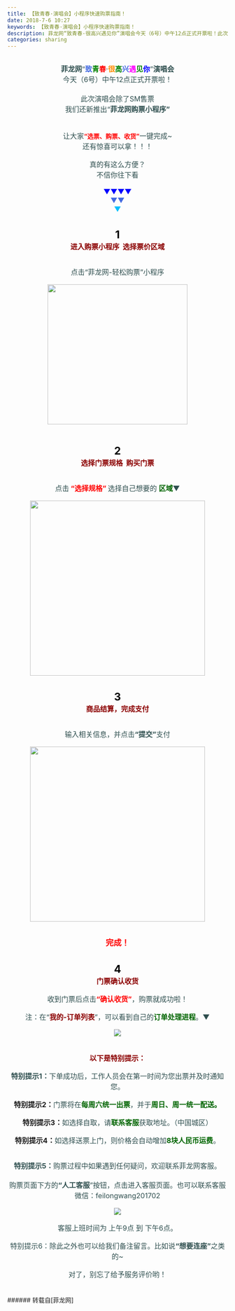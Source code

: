 ```yaml
---
title: 【致青春·演唱会】小程序快速购票指南！
date: 2018-7-6 10:27
keywords: 【致青春·演唱会】小程序快速购票指南！
description: 菲龙网“致青春·很高兴遇见你”演唱会今天（6号）中午12点正式开票啦！此次演唱会除了SM售票我们还新推出“菲龙网购票小程序”让大家“选票、购票、收货”一键完成~还有惊喜可以拿！！！真的有这么方便？不信你往下看▼▼▼▼▼▼▼1进入购票小程序  选择票价区域点击“菲龙网-轻松购票”小程序2选择门票规格  购买门票点击 “选择规格” 选择自己想要的 区域▼3商品结算，完成支付输入相关信息，并点击“提交”支付完成！4门票确认收货收到门票后点击“确认收货”，购票就成功啦！注：在“我的-订单列表”，可以看到自己的订单处理进程。▼以下是特别提示：特别提示1：下单成功后，工作人员会在第一时间为您出票并及时通知您。特别提示2：门票将在每周六统一出票，并于周日、周一统一配送。特别提示3：如选择自取，请联系客服获取地址。（中国城区）特别提示4：如选择送票上门，则价格会自动增加8块人民币运费。特别提示5：购票过程中如果遇到任何疑问，欢迎联系菲龙网客服。购票页面下方的“人工客服”按钮，点击进入客服页面。也可以联系客服微信：feilongwang201702客服上班时间为 上午9点 到 下午6点。特别提示6：除此之外也可以给我们备注留言。比如说“想要连座”之类的~对了，别忘了给予服务评价哟！
categories: sharing
---
```

<td class="t_f" id="postmessage_1484095">

<div align="center"><br/>
<div align="center"><font size="3"><font color="#2f4f4f"><strong>菲龙网</strong>“</font><strong><font color="#4169e1">致</font></strong><font color="#008000"><strong>青</strong></font><font color="#ff0000"><strong>春</strong></font><font color="#2f4f4f">·</font><font color="#ff8c00"><strong>很</strong></font><strong><font color="#008000">高</font><font color="#4169e1">兴</font><font color="#ff00ff">遇</font><font color="#008000">见</font><font color="#0000ff">你</font></strong><font color="#2f4f4f">”<strong>演唱会</strong></font><br/>
<font color="#2f4f4f">今天（6号）中午12点正式开票啦！</font><br/>
<br/>
<font color="#2f4f4f">此次演唱会除了SM售票</font><br/>
<font color="#2f4f4f">我们还新推出“<strong>菲龙网购票小程序”</strong></font><br/>
<br/>
</font></div><br/>
<font color="#2f4f4f"><font size="3">让大家</font></font><strong><font color="#ff0000">“选票、购票、收货”</font></strong><font color="#2f4f4f"><font size="3">一键完成~</font></font><br/>
<font color="#2f4f4f"><font size="3">还有惊喜可以拿！！！</font></font><br/>
<br/>
<font color="#2f4f4f"><font size="3">真的有这么方便？</font></font><br/>
<font color="#2f4f4f"><font size="3">不信你往下看</font></font><br/>
<br/>
<font color="#0000ff"><font size="3">▼▼▼▼</font></font><br/>
<font color="#4169e1"><font size="3">▼▼</font></font><br/>
<font color="#00bfff"><font size="3">▼</font></font><br/>
<br/>
<br/>
<font size="5"><font color="#000000"><strong>1</strong></font></font><br/>
<font color="#8b0000"><font size="3"><strong>进入购票小程序  选择票价区域</strong></font></font><br/>
<br/>
<br/>
<font color="#2f4f4f"><font size="3">点击“菲龙网-轻松购票”小程序</font></font><br/>
<br/>

<img aid="874919" class="zoom" data-cf-modified-a97d89afae2ffed25232f676-="" file="data/attachment/forum/201807/06/101501nuu66vs3ywwtwvwu.gif" id="aimg_874919" inpost="1" onclick="" onmouseover="" src="http://www.flw.ph/data/attachment/forum/201807/06/101501nuu66vs3ywwtwvwu.gif" width="320" zoomfile="data/attachment/forum/201807/06/101501nuu66vs3ywwtwvwu.gif"/>


<br/>
<br/>
<strong><font size="5"><font color="#000000"><br/>
</font></font></strong></div><div align="center"><strong><font size="5"><font color="#000000">2</font></font></strong><br/>
<font color="#8b0000"><font size="3"><strong>选择门票规格  购买门票</strong></font></font><br/>
<br/>
<br/>
<font size="3"><font color="#2f4f4f">点击</font><strong><font color="#ff0000"> “选择规格” </font></strong><font color="#2f4f4f">选择自己想要的 </font><strong><font color="#006400">区域</font></strong><font color="#2f4f4f">▼</font></font><br/>
<br/>

<img aid="874920" class="zoom" data-cf-modified-a97d89afae2ffed25232f676-="" file="data/attachment/forum/201807/06/101556hh1cicvnv8x1nn15.gif" id="aimg_874920" inpost="1" onclick="" onmouseover="" src="http://www.flw.ph/data/attachment/forum/201807/06/101556hh1cicvnv8x1nn15.gif" width="400" zoomfile="data/attachment/forum/201807/06/101556hh1cicvnv8x1nn15.gif"/>


<br/>
<br/>
<br/>
<font size="5"><font color="#000000"><strong>3</strong></font></font><br/>
<strong><font color="#8b0000"><font size="3">商品结算，完成支付</font><br/>
</font></strong><br/>
<br/>
<font color="#2f4f4f"><font size="3">输入相关信息，并点击<strong>“提交”</strong>支付</font></font><br/>
<br/>
<div align="center">

<img aid="874924" class="zoom" data-cf-modified-a97d89afae2ffed25232f676-="" file="data/attachment/forum/201807/06/101816fgc8qgp5d01gncn8.gif" id="aimg_874924" inpost="1" onclick="" onmouseover="" src="http://www.flw.ph/data/attachment/forum/201807/06/101816fgc8qgp5d01gncn8.gif" width="400" zoomfile="data/attachment/forum/201807/06/101816fgc8qgp5d01gncn8.gif"/>


</div><br/>
<br/>
<font size="4"><font color="#ff0000"><strong>完成！</strong></font></font><br/>
<br/>
<br/>
<font size="5"><font color="#000000"><strong>4</strong></font></font><br/>
<font size="3"><font color="#8b0000"><strong>门票确认收货</strong></font></font><br/>
<br/>
<font color="#2f4f4f"><font size="3">收到门票后点击<strong><font color="Red">“确认收货”</font></strong>，购票就成功啦！</font></font><br/>
<br/>
<font color="#2f4f4f"><font size="3">注：在“<strong><font color="DarkRed">我的-订单列表</font></strong>”，可以看到自己的<strong><font color="DarkGreen">订单处理进程</font></strong>。▼</font></font><br/>
<br/>

<img aid="874926" data-cf-modified-a97d89afae2ffed25232f676-="" file="data/attachment/forum/201807/06/101945wl91sm4n4em8wnsm.png.thumb.jpg" id="aimg_874926" inpost="1" onclick="" onmouseover="" src="http://www.flw.ph/data/attachment/forum/201807/06/101945wl91sm4n4em8wnsm.png" style="cursor:pointer" zoomfile="data/attachment/forum/201807/06/101945wl91sm4n4em8wnsm.png"/>


<br/>
<br/>
<font color="#2f4f4f"><font size="3"><br/>
</font></font></div><div align="center"><font size="3"><font color="#8b0000"><strong>以下是特别提示：</strong></font></font><br/>
<br/>
<font color="#2f4f4f"><font size="3"><strong>特别提示1：</strong>下单成功后，工作人员会在第一时间为您出票并及时通知您。</font></font><br/>
<br/>
<font size="3"><strong>特别提示2：</strong><font color="#2f4f4f">门票将在</font><strong><font color="#006400">每周六统一出票</font></strong><font color="#2f4f4f">，并于</font><strong><font color="#006400">周日、周一统一配送。</font></strong></font><strong><font color="#006400"><br/>
</font></strong><br/>
<font size="3"><strong>特别提示3：</strong><font color="#2f4f4f">如选择自取，请</font><strong><font color="#006400">联系客服</font></strong><font color="#2f4f4f">获取地址。（中国城区）</font></font><br/>
<br/>
<font size="3"><strong>特别提示4：</strong><font color="#2f4f4f">如选择送票上门，则价格会自动增加</font><strong><font color="#006400">8块人民币运费</font></strong><font color="#2f4f4f">。</font></font><br/>
<br/>
<br/>
<font color="#2f4f4f"><font size="3"><strong>特别提示5：</strong>购票过程中如果遇到任何疑问，欢迎联系菲龙网客服。</font></font></div><div align="center"><font color="#2f4f4f"><font size="3"><br/>
</font></font></div><div align="center"><font color="#2f4f4f"><font size="3">购票页面下方的<strong>“人工客服</strong>”按钮，点击进入客服页面。也可以联系客服微信：feilongwang201702</font></font><br/>
<br/>

<img aid="874941" data-cf-modified-a97d89afae2ffed25232f676-="" file="data/attachment/forum/201807/06/102713gqh1b4a0qx1qzw4e.jpg.thumb.jpg" id="aimg_874941" inpost="1" onclick="" onmouseover="" src="http://www.flw.ph/data/attachment/forum/201807/06/102713gqh1b4a0qx1qzw4e.jpg" style="cursor:pointer" zoomfile="data/attachment/forum/201807/06/102713gqh1b4a0qx1qzw4e.jpg"/>


</div><div align="center"><br/>
<font color="#2f4f4f"><font size="3">客服上班时间为 上午9点 到 下午6点。</font></font><br/>
<br/>
<font color="#2f4f4f"><font size="3">特别提示6：除此之外也可以给我们备注留言。比如说<strong>“想要连座”</strong>之类的~</font></font><br/>
<br/>
<font color="#2f4f4f"><font size="3">对了，别忘了给予服务评价哟！</font></font></div><div align="center"><font size="3"><font color="#2f4f4f"><br/>
</font></font><img alt="" border="0" class="zoom" data-cf-modified-a97d89afae2ffed25232f676-="" file="http://www.flw.ph/data/attachment/forum/201811/09/193536kfyz66j0i6pi37gp.jpg.thumb.jpg" id="aimg_T883S" lazyloadthumb="1" onclick="" onmouseover="" src="http://www.flw.ph/data/attachment/forum/201811/09/193536kfyz66j0i6pi37gp.jpg.thumb.jpg"/></div><br/>
</td>
###### 转载自[菲龙网]